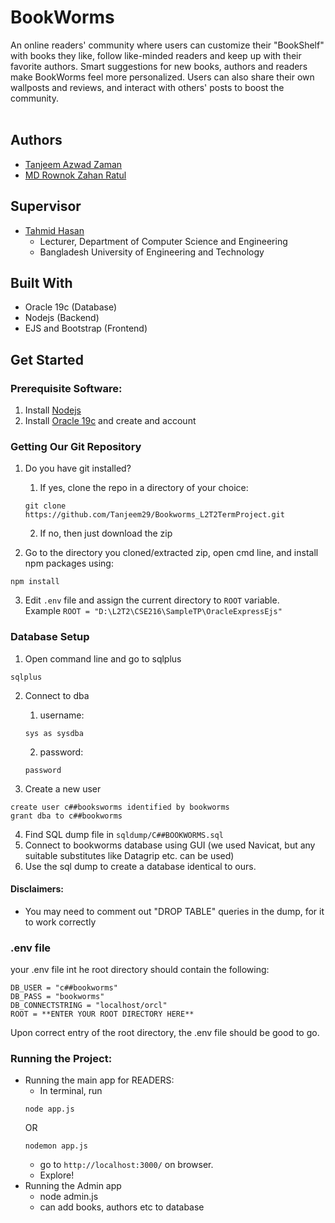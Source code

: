 # BookWorms

An online readers' community where users can customize their "BookShelf" with books they like, follow like-minded readers and keep up with their favorite authors. Smart suggestions for new books, authors and readers make BookWorms feel more personalized. Users can also share their own wallposts and reviews, and interact with others' posts to boost the community. 
<br />
<br />

## Authors
- [Tanjeem Azwad Zaman](https://github.com/Tanjeem29)
- [MD Rownok Zahan Ratul](https://github.com/RownokRatul)

## Supervisor
- [Tahmid Hasan](https://tahmid04.github.io/)
    -  Lecturer, Department of Computer Science and Engineering
    -  Bangladesh University of Engineering and Technology

## Built With
- Oracle 19c (Database)
- Nodejs (Backend)
- EJS and Bootstrap (Frontend)

## Get Started
### Prerequisite Software:
1. Install [Nodejs](https://nodejs.org/en/download/)
2. Install [Oracle 19c](https://www.oracle.com/database/technologies/oracle19c-windows-downloads.html) and create and account

### Getting Our Git Repository
1. Do you have git installed?
    1. If yes, clone the repo in a directory of your choice:
    ```
    git clone https://github.com/Tanjeem29/Bookworms_L2T2TermProject.git
    ```
    2. If no, then just download the zip
    
2. Go to the directory you cloned/extracted zip, open cmd line, and install npm packages using:
```
npm install
```
3. Edit `.env` file and assign the current directory to `ROOT` variable.<br /> Example `ROOT = "D:\L2T2\CSE216\SampleTP\OracleExpressEjs"` 

### Database Setup
1. Open command line and go to sqlplus
```
sqlplus
```
2. Connect to dba
    1. username: 
    ```
    sys as sysdba
    ```
    2. password:
    ```
    password
    ```

3. Create a new user
```
create user c##booksworms identified by bookworms
grant dba to c##bookworms
```

4. Find SQL dump file in `sqldump/C##BOOKWORMS.sql`
5. Connect to bookworms database using GUI (we used Navicat, but any suitable substitutes like Datagrip etc. can be used)
6. Use the sql dump to create a database identical to ours.
#### Disclaimers:
- You may need to comment out "DROP TABLE" queries in the dump, for it to work correctly

### .env file
your .env file int he root directory should contain the following:
```
DB_USER = "c##bookworms"
DB_PASS = "bookworms"
DB_CONNECTSTRING = "localhost/orcl"
ROOT = **ENTER YOUR ROOT DIRECTORY HERE**
```
Upon correct entry of the root directory, the .env file should be good to go.

### Running the Project:

- Running the main app for READERS:
    - In terminal, run
    ```
    node app.js
    ```
    OR
    ```
    nodemon app.js
    ```
    - go to `http://localhost:3000/` on browser. 
    - Explore!
- Running the Admin app
    - node admin.js
    - can add books, authors etc to database


